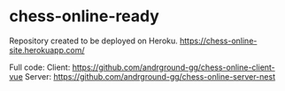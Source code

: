 # chess-online-ready
Repository created to be deployed on Heroku.
https://chess-online-site.herokuapp.com/

Full code:
Client: https://github.com/andrground-gg/chess-online-client-vue
Server: https://github.com/andrground-gg/chess-online-server-nest
